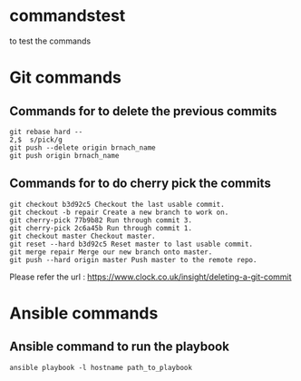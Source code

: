 # commandstest
to test the commands

# Git commands

## Commands for to delete the previous commits

```
git rebase hard --
2,$  s/pick/g
git push --delete origin brnach_name
git push origin brnach_name
```

## Commands for to do cherry pick the commits

```
git checkout b3d92c5 Checkout the last usable commit.
git checkout -b repair Create a new branch to work on.
git cherry-pick 77b9b82 Run through commit 3.
git cherry-pick 2c6a45b Run through commit 1.
git checkout master Checkout master.
git reset --hard b3d92c5 Reset master to last usable commit.
git merge repair Merge our new branch onto master.
git push --hard origin master Push master to the remote repo.
```
Please refer the url : https://www.clock.co.uk/insight/deleting-a-git-commit

# Ansible commands

## Ansible command to run the playbook

```
ansible playbook -l hostname path_to_playbook
```
